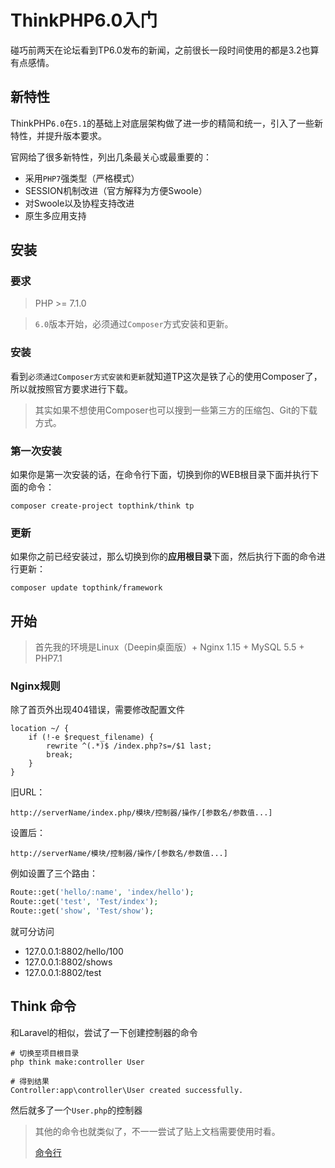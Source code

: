 # ThinkPHP6.0入门

碰巧前两天在论坛看到TP6.0发布的新闻，之前很长一段时间使用的都是3.2也算有点感情。

## 新特性

ThinkPHP`6.0`在`5.1`的基础上对底层架构做了进一步的精简和统一，引入了一些新特性，并提升版本要求。

官网给了很多新特性，列出几条最关心或最重要的：

* 采用`PHP7`强类型（严格模式）
* SESSION机制改进（官方解释为方便Swoole）
* 对Swoole以及协程支持改进
* 原生多应用支持

## 安装

### 要求

> PHP >= 7.1.0

> `6.0`版本开始，必须通过`Composer`方式安装和更新。

### 安装

看到``必须通过Composer方式安装和更新``就知道TP这次是铁了心的使用Composer了，所以就按照官方要求进行下载。

> 其实如果不想使用Composer也可以搜到一些第三方的压缩包、Git的下载方式。

### 第一次安装

如果你是第一次安装的话，在命令行下面，切换到你的WEB根目录下面并执行下面的命令：

```
composer create-project topthink/think tp
```

### 更新

如果你之前已经安装过，那么切换到你的**应用根目录**下面，然后执行下面的命令进行更新：

```
composer update topthink/framework
```



## 开始

> 首先我的环境是Linux（Deepin桌面版）+ Nginx 1.15 + MySQL 5.5 + PHP7.1 

### Nginx规则

除了首页外出现404错误，需要修改配置文件

````
location ~/ {
	if (!-e $request_filename) {
		rewrite ^(.*)$ /index.php?s=/$1 last;
		break;
	}
}
````



旧URL：

```
http://serverName/index.php/模块/控制器/操作/[参数名/参数值...]
```

设置后：

```
http://serverName/模块/控制器/操作/[参数名/参数值...]
```

例如设置了三个路由：

```php
Route::get('hello/:name', 'index/hello');
Route::get('test', 'Test/index');
Route::get('show', 'Test/show');
```

就可分访问

* 127.0.0.1:8802/hello/100
* 127.0.0.1:8802/shows
* 127.0.0.1:8802/test



## Think 命令

和Laravel的相似，尝试了一下创建控制器的命令

```
# 切换至项目根目录
php think make:controller User

# 得到结果
Controller:app\controller\User created successfully.

```



然后就多了一个``User.php``的控制器

> 其他的命令也就类似了，不一一尝试了贴上文档需要使用时看。
>
> [命令行](https://www.kancloud.cn/manual/thinkphp6_0/1037640)